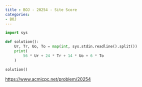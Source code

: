 ```yaml
---
title : BOJ - 20254 - Site Score
categories:
- BOJ
---
```


```python
import sys

def solution():
    Ur, Tr, Uo, To = map(int, sys.stdin.readline().split())
    print(
        56 * Ur + 24 * Tr + 14 * Uo + 6 * To
    )

solution()
```

https://www.acmicpc.net/problem/20254
